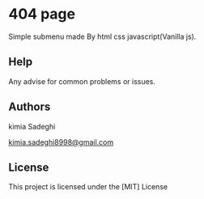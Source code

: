 # 404 page

Simple submenu made By html css javascript(Vanilla js).

## Help

Any advise for common problems or issues.


## Authors

kimia Sadeghi

kimia.sadeghi8998@gmail.com


## License

This project is licensed under the [MIT] License 
